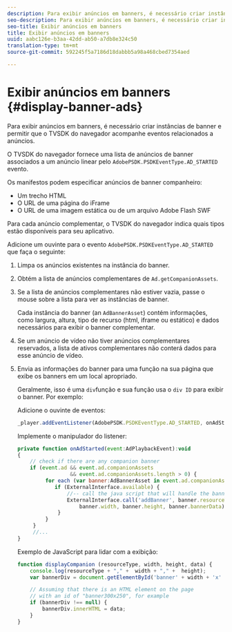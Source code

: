 ```yaml
---
description: Para exibir anúncios em banners, é necessário criar instâncias de banner e permitir que o TVSDK do navegador acompanhe eventos relacionados a anúncios.
seo-description: Para exibir anúncios em banners, é necessário criar instâncias de banner e permitir que o TVSDK do navegador acompanhe eventos relacionados a anúncios.
seo-title: Exibir anúncios em banners
title: Exibir anúncios em banners
uuid: aabc126e-b3aa-42dd-ab50-a7db8e324c50
translation-type: tm+mt
source-git-commit: 592245f5a7186d18dabbb5a98a468cbed7354aed

---
```



# Exibir anúncios em banners {#display-banner-ads}

Para exibir anúncios em banners, é necessário criar instâncias de banner e permitir que o TVSDK do navegador acompanhe eventos relacionados a anúncios.

O TVSDK do navegador fornece uma lista de anúncios de banner associados a um anúncio linear pelo `AdobePSDK.PSDKEventType.AD_STARTED` evento.

Os manifestos podem especificar anúncios de banner companheiro:

* Um trecho HTML
* O URL de uma página do iFrame
* O URL de uma imagem estática ou de um arquivo Adobe Flash SWF

Para cada anúncio complementar, o TVSDK do navegador indica quais tipos estão disponíveis para seu aplicativo.

Adicione um ouvinte para o evento `AdobePSDK.PSDKEventType.AD_STARTED` que faça o seguinte:
1. Limpa os anúncios existentes na instância do banner.
1. Obtém a lista de anúncios complementares de `Ad.getCompanionAssets`.
1. Se a lista de anúncios complementares não estiver vazia, passe o mouse sobre a lista para ver as instâncias de banner.

   Cada instância do banner (an `AdBannerAsset`) contém informações, como largura, altura, tipo de recurso (html, iframe ou estático) e dados necessários para exibir o banner complementar.
1. Se um anúncio de vídeo não tiver anúncios complementares reservados, a lista de ativos complementares não conterá dados para esse anúncio de vídeo.
1. Envia as informações do banner para uma função na sua página que exibe os banners em um local apropriado.

   Geralmente, isso é uma `div`função e sua função usa o `div ID` para exibir o banner. Por exemplo:

   Adicione o ouvinte de eventos:

   ```js
   _player.addEventListener(AdobePSDK.PSDKEventType.AD_STARTED, onAdStarted);
   ```

   Implemente o manipulador do listener:

   ```js
   private function onAdStarted(event:AdPlaybackEvent):void 
   { 
       // check if there are any companion banner 
       if (event.ad && event.ad.companionAssets  
                    && event.ad.companionAssets.length > 0) { 
            for each (var banner:AdBannerAsset in event.ad.companionAssets) { 
               if (ExternalInterface.available) { 
                   //-- call the java script that will handle the banner display. 
                   ExternalInterface.call('addBanner', banner.resourceType,  
                       banner.width, banner.height, banner.bannerData); 
                } 
            } 
        }  
        //...        
   }
   ```

   Exemplo de JavaScript para lidar com a exibição:

   ```js
   function displayCompanion (resourceType, width, height, data) { 
       console.log(resourceType + "," +  width + "," +  height); 
       var bannerDiv = document.getElementById('banner' + width + 'x' + height);  
   
       // Assuming that there is an HTML element on the page  
       // with an id of "banner300x250", for example 
       if (bannerDiv !== null) { 
           bannerDiv.innerHTML = data; 
       } 
   }
   ```

